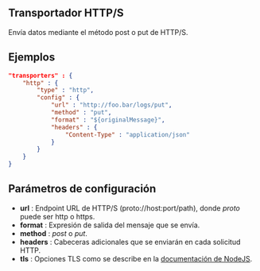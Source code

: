 ## Transportador HTTP/S

Envía datos mediante el método post o put de HTTP/S.

## Ejemplos

```json
"transporters" : {
	"http" : {
		"type" : "http",
		"config" : {
			"url" : "http://foo.bar/logs/put",
			"method" : "put",
			"format" : "${originalMessage}",
			"headers" : {
				"Content-Type" : "application/json"
			}
		}
	}
}
```

## Parámetros de configuración
* **url** : Endpoint URL de HTTP/S (proto://host:port/path), donde *proto* puede ser http o https.
* **format** : Expresión de salida del mensaje que se envía.
* **method** : *post* o *put*.
* **headers** : Cabeceras adicionales que se enviarán en cada solicitud HTTP.
* **tls** : Opciones TLS como se describe en la [documentación de NodeJS](https://nodejs.org/api/tls.html#tls_tls_createsecurecontext_options).
